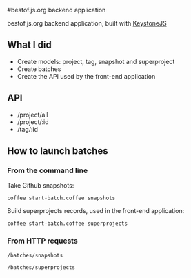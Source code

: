 #bestof.js.org backend application

bestof.js.org backend application, built with  [KeystoneJS](http://keystonejs.com/)

## What I did

* Create models: project, tag, snapshot and superproject
* Create batches
* Create the API used by the front-end application 

## API

* /project/all
* /project/:id
* /tag/:id


## How to launch batches

### From the command line

Take Github snapshots:

`coffee start-batch.coffee snapshots`

Build superprojects records, used in the front-end application:

`coffee start-batch.coffee superprojects`

### From HTTP requests

`/batches/snapshots`

`/batches/superprojects`
